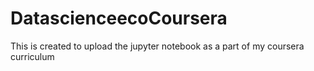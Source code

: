 # DatascienceecoCoursera
This is created to upload the jupyter notebook as a part of my coursera curriculum
